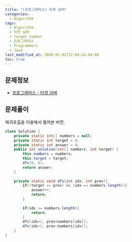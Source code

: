 ```yaml
---
title: "[프로그래머스] 타겟 넘버"
categories: 
  - Algorithm
tags:
  - Algorithm
  - 타겟 넘버
  - target number
  - 프로그래머스
  - Programmers
  - Java
last_modified_at: 2020-01-01T12:04:24-04:00
toc: true
---
```


문제정보
-
- [프로그래머스 - 타겟 넘버](https://programmers.co.kr/learn/courses/30/lessons/43165)


문제풀이
-
재귀호출을 이용해서 풀어본 버전.
~~~java
class Solution {
    private static int[] numbers = null;
    private static int target = 0;
    private static int answer = 0;
    public int solution(int[] numbers, int target) {
        this.numbers = numbers;
        this.target = target;
        dfs(0, 0);
        return answer;
    }
    
    private static void dfs(int idx, int prev){
        if((target == prev) && (idx == numbers.length)){
            answer++;
            return;
        }
        
        if(idx >= numbers.length){
            return;
        }
        dfs(idx+1, prev+numbers[idx]);
        dfs(idx+1, prev-numbers[idx]);    
    }
}
~~~